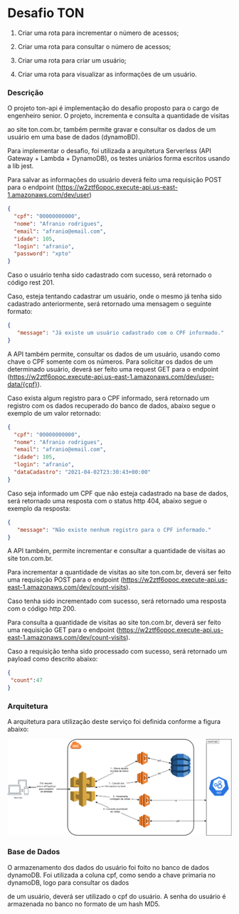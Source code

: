 # Desafio TON #

1. Criar uma rota para incrementar o número de acessos;

2. Criar uma rota para consultar o número de acessos;

3. Criar uma rota para criar um usuário;

4. Criar uma rota para visualizar as informações de um usuário.

### Descrição ###

O projeto ton-api é implementação do desafio proposto para o cargo de engenheiro senior. O projeto, incrementa e consulta a quantidade de visitas

ao site ton.com.br, também permite gravar e consultar os dados de um usuário em uma base de dados (dynamoBD).

Para implementar o desafio, foi utilizada a arquitetura Serverless (API Gateway + Lambda + DynamoDB), os testes uniários forma escritos usando a lib jest.

Para salvar as informações do usuário deverá feito uma requisição POST para o endpoint (https://w2ztf6opoc.execute-api.us-east-1.amazonaws.com/dev/user)

```json
{
  "cpf": "00000000000",
  "nome": "Afranio rodrigues",
  "email": "afranio@email.com",
  "idade": 105,
  "login": "afranio",
  "password": "xpto"
}
```

Caso o usuário tenha sido cadastrado com sucesso, será retornado o código rest 201.

Caso, esteja tentando cadastrar um usuário, onde o mesmo já tenha sido cadastrado anteriormente, será retornado uma mensagem o seguinte formato:

```json
{
   "message": "Já existe um usuário cadastrado com o CPF informado."
}
```

A API também permite, consultar os dados de um usuário, usando como chave o CPF somente com os números. Para solicitar os dados de um determinado usuário, deverá ser feito uma request GET para o endpoint (https://w2ztf6opoc.execute-api.us-east-1.amazonaws.com/dev/user-data/{cpf}).

Caso exista algum registro para o CPF informado, será retornado um registro com os dados recuperado do banco de dados, abaixo segue o exemplo de um valor retornado:

```json
{
  "cpf": "00000000000",
  "nome": "Afranio rodrigues",
  "email": "afranio@email.com",
  "idade": 105,
  "login": "afranio",
  "dataCadastro": "2021-04-02T23:30:43+00:00"
}
```
 Caso seja informado um CPF que não esteja cadastrado na base de dados, será retornado uma resposta com o status http 404, abaixo segue o exemplo da resposta:
 
 ```json
{
    "message": "Não existe nenhum registro para o CPF informado."
}
```

A API também, permite incrementar e consultar a quantidade de visitas ao site ton.com.br. 

Para incrementar a quantidade de visitas ao site ton.com.br, deverá ser feito uma requisição POST para o endpoint (https://w2ztf6opoc.execute-api.us-east-1.amazonaws.com/dev/count-visits).

Caso tenha sido incrementado com sucesso, será retornado uma resposta com o código http 200.

Para consulta a quantidade de visitas ao site ton.com.br, deverá ser feito uma requisição GET para o endpoint (https://w2ztf6opoc.execute-api.us-east-1.amazonaws.com/dev/count-visits).

Caso a requisição tenha sido processado com sucesso, será retornado um payload como descrito abaixo:

 ```json
{
  "count":47
}
```

### Arquitetura ###

A arquitetura para utilização deste serviço foi definida conforme a figura abaixo:

![Architecture](images/diagrama-arquitetura-desafio.png)

### Base de Dados ###

O armazenamento dos dados do usuário foi foito no banco de dados dynamoDB. Foi utilizada a coluna cpf, como sendo a chave primaria no dynamoDB, logo para consultar os dados

de um usuário, deverá ser utilizado o cpf do usuário. A senha do usuário é armazenada no banco no formato de um hash MD5.

